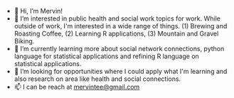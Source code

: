 - 👋 Hi, I’m Mervin!
- 👀 I’m interested in public health and social work topics for work. While outside of work, I'm interested in a wide range of things. (1) Brewing and Roasting Coffee, (2) Learning R applications, (3) Mountain and Gravel Biking.
- 🌱 I’m currently learning more about social network connections, python language for statistical applications and refining R language on statistical applications.
- 💞️ I’m looking for opportunities where I could apply what I'm learning and also research on area like health and social connections. 
- 📫 I can be reach at mervintee@gmail.com

<!---
meRveet/meRveet is a ✨ special ✨ repository because its `README.md` (this file) appears on your GitHub profile.
You can click the Preview link to take a look at your changes.
--->
